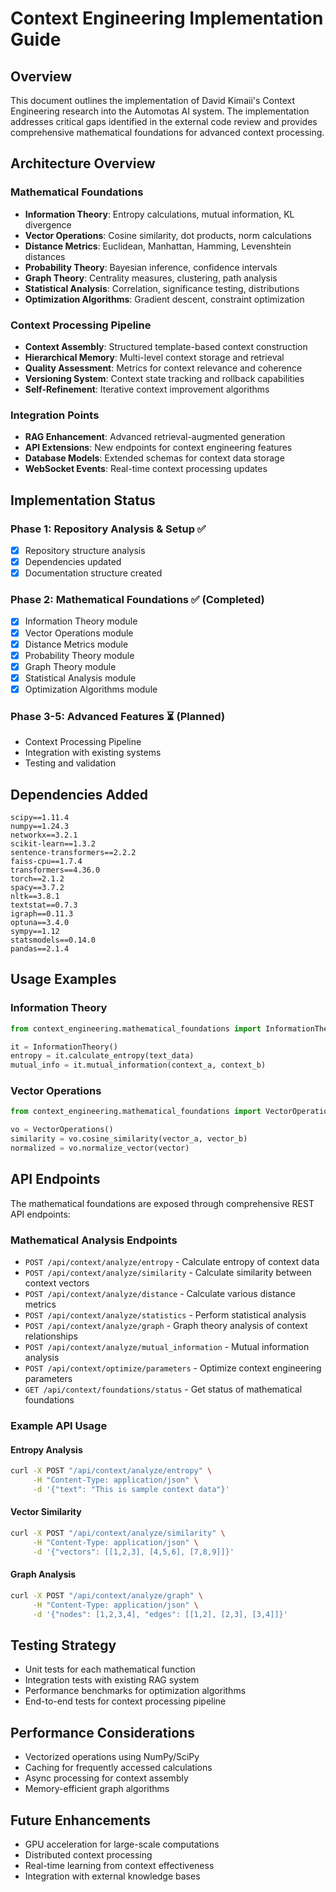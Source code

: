 
# Context Engineering Implementation Guide

## Overview

This document outlines the implementation of David Kimaii's Context Engineering research into the Automotas AI system. The implementation addresses critical gaps identified in the external code review and provides comprehensive mathematical foundations for advanced context processing.

## Architecture Overview

### Mathematical Foundations
- **Information Theory**: Entropy calculations, mutual information, KL divergence
- **Vector Operations**: Cosine similarity, dot products, norm calculations
- **Distance Metrics**: Euclidean, Manhattan, Hamming, Levenshtein distances
- **Probability Theory**: Bayesian inference, confidence intervals
- **Graph Theory**: Centrality measures, clustering, path analysis
- **Statistical Analysis**: Correlation, significance testing, distributions
- **Optimization Algorithms**: Gradient descent, constraint optimization

### Context Processing Pipeline
- **Context Assembly**: Structured template-based context construction
- **Hierarchical Memory**: Multi-level context storage and retrieval
- **Quality Assessment**: Metrics for context relevance and coherence
- **Versioning System**: Context state tracking and rollback capabilities
- **Self-Refinement**: Iterative context improvement algorithms

### Integration Points
- **RAG Enhancement**: Advanced retrieval-augmented generation
- **API Extensions**: New endpoints for context engineering features
- **Database Models**: Extended schemas for context data storage
- **WebSocket Events**: Real-time context processing updates

## Implementation Status

### Phase 1: Repository Analysis & Setup ✅
- [x] Repository structure analysis
- [x] Dependencies updated
- [x] Documentation structure created

### Phase 2: Mathematical Foundations ✅ (Completed)
- [x] Information Theory module
- [x] Vector Operations module
- [x] Distance Metrics module
- [x] Probability Theory module
- [x] Graph Theory module
- [x] Statistical Analysis module
- [x] Optimization Algorithms module

### Phase 3-5: Advanced Features ⏳ (Planned)
- Context Processing Pipeline
- Integration with existing systems
- Testing and validation

## Dependencies Added

```
scipy==1.11.4
numpy==1.24.3
networkx==3.2.1
scikit-learn==1.3.2
sentence-transformers==2.2.2
faiss-cpu==1.7.4
transformers==4.36.0
torch==2.1.2
spacy==3.7.2
nltk==3.8.1
textstat==0.7.3
igraph==0.11.3
optuna==3.4.0
sympy==1.12
statsmodels==0.14.0
pandas==2.1.4
```

## Usage Examples

### Information Theory
```python
from context_engineering.mathematical_foundations import InformationTheory

it = InformationTheory()
entropy = it.calculate_entropy(text_data)
mutual_info = it.mutual_information(context_a, context_b)
```

### Vector Operations
```python
from context_engineering.mathematical_foundations import VectorOperations

vo = VectorOperations()
similarity = vo.cosine_similarity(vector_a, vector_b)
normalized = vo.normalize_vector(vector)
```

## API Endpoints

The mathematical foundations are exposed through comprehensive REST API endpoints:

### Mathematical Analysis Endpoints
- `POST /api/context/analyze/entropy` - Calculate entropy of context data
- `POST /api/context/analyze/similarity` - Calculate similarity between context vectors
- `POST /api/context/analyze/distance` - Calculate various distance metrics
- `POST /api/context/analyze/statistics` - Perform statistical analysis
- `POST /api/context/analyze/graph` - Graph theory analysis of context relationships
- `POST /api/context/analyze/mutual_information` - Mutual information analysis
- `POST /api/context/optimize/parameters` - Optimize context engineering parameters
- `GET /api/context/foundations/status` - Get status of mathematical foundations

### Example API Usage

#### Entropy Analysis
```bash
curl -X POST "/api/context/analyze/entropy" \
     -H "Content-Type: application/json" \
     -d '{"text": "This is sample context data"}'
```

#### Vector Similarity
```bash
curl -X POST "/api/context/analyze/similarity" \
     -H "Content-Type: application/json" \
     -d '{"vectors": [[1,2,3], [4,5,6], [7,8,9]]}'
```

#### Graph Analysis
```bash
curl -X POST "/api/context/analyze/graph" \
     -H "Content-Type: application/json" \
     -d '{"nodes": [1,2,3,4], "edges": [[1,2], [2,3], [3,4]]}'
```

## Testing Strategy

- Unit tests for each mathematical function
- Integration tests with existing RAG system
- Performance benchmarks for optimization algorithms
- End-to-end tests for context processing pipeline

## Performance Considerations

- Vectorized operations using NumPy/SciPy
- Caching for frequently accessed calculations
- Async processing for context assembly
- Memory-efficient graph algorithms

## Future Enhancements

- GPU acceleration for large-scale computations
- Distributed context processing
- Real-time learning from context effectiveness
- Integration with external knowledge bases
